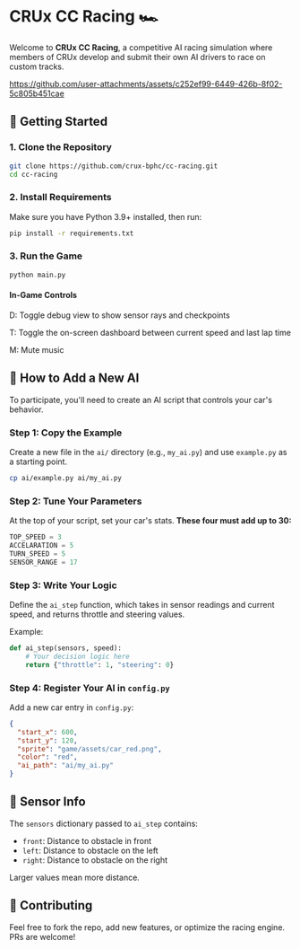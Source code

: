 ﻿# CRUx CC Racing 🏎️

Welcome to **CRUx CC Racing**, a competitive AI racing simulation where members of CRUx develop and submit their own AI drivers to race on custom tracks.

https://github.com/user-attachments/assets/c252ef99-6449-426b-8f02-5c805b451cae

## 🚀 Getting Started

### 1. Clone the Repository

```bash
git clone https://github.com/crux-bphc/cc-racing.git
cd cc-racing
```

### 2. Install Requirements

Make sure you have Python 3.9+ installed, then run:

```bash
pip install -r requirements.txt
```

### 3. Run the Game

```bash
python main.py
```

#### In-Game Controls

D: Toggle debug view to show sensor rays and checkpoints

T: Toggle the on-screen dashboard between current speed and last lap time

M: Mute music

## 🤖 How to Add a New AI

To participate, you'll need to create an AI script that controls your car's behavior.

### Step 1: Copy the Example

Create a new file in the `ai/` directory (e.g., `my_ai.py`) and use `example.py` as a starting point.

```bash
cp ai/example.py ai/my_ai.py
```

### Step 2: Tune Your Parameters

At the top of your script, set your car's stats. **These four must add up to 30:**

```python
TOP_SPEED = 3
ACCELARATION = 5
TURN_SPEED = 5
SENSOR_RANGE = 17
```

### Step 3: Write Your Logic

Define the `ai_step` function, which takes in sensor readings and current speed, and returns throttle and steering values.

Example:

```python
def ai_step(sensors, speed):
    # Your decision logic here
    return {"throttle": 1, "steering": 0}
```

### Step 4: Register Your AI in `config.py`

Add a new car entry in `config.py`:

```json
{
  "start_x": 600,
  "start_y": 120,
  "sprite": "game/assets/car_red.png",
  "color": "red",
  "ai_path": "ai/my_ai.py"
}
```

## 📡 Sensor Info

The `sensors` dictionary passed to `ai_step` contains:

- `front`: Distance to obstacle in front
- `left`: Distance to obstacle on the left
- `right`: Distance to obstacle on the right

Larger values mean more distance.

## 👥 Contributing

Feel free to fork the repo, add new features, or optimize the racing engine. PRs are welcome!
